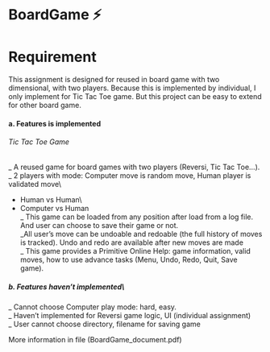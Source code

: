 # BoardGame ⚡️
# Requirement
This assignment is designed for reused in board game with two dimensional, with 
two players. Because this is implemented by individual, I only implement for Tic 
Tac Toe game. But this project can be easy to extend for other board game. 
#### a. Features is implemented
###### Tic Tac Toe Game
_ A reused game for board games with two players (Reversi, Tic Tac Toe…).\
_ 2 players with mode: Computer move is random move, Human player is 
validated move\
+ Human vs Human\
+ Computer vs Human\
_ This game can be loaded from any position after load from a log file. And 
user can choose to save their game or not.\
_All user’s move can be undoable and redoable (the full history of moves is
tracked). Undo and redo are available after new moves are made\
_ This game provides a Primitive Online Help: game information, valid moves, 
how to use advance tasks (Menu, Undo, Redo, Quit, Save game).
##### b. Features haven’t implemented\
_ Cannot choose Computer play mode: hard, easy.\
_ Haven’t implemented for Reversi game logic, UI (individual assignment)\
_ User cannot choose directory, filename for saving game

More information in file (BoardGame_document.pdf)
